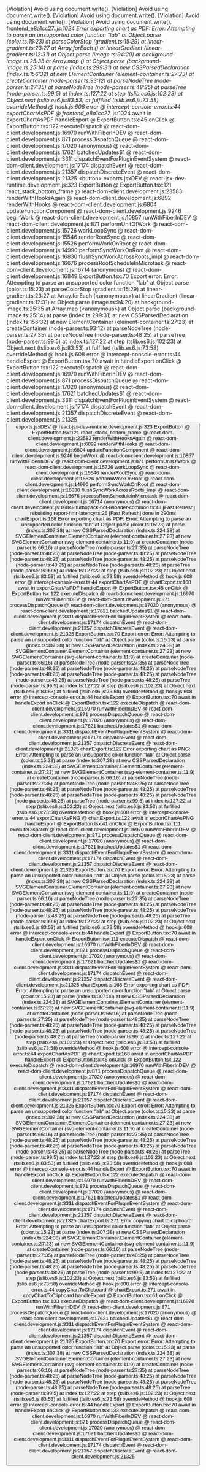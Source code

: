[Violation] Avoid using document.write(). <URL>
[Violation] Avoid using document.write(). <URL>
[Violation] Avoid using document.write(). <URL>
[Violation] Avoid using document.write(). <URL>
[Violation] Avoid using document.write(). <URL>
frontend_e8a1cc27._.js:1024 Error exporting chart as PDF: Error: Attempting to parse an unsupported color function "lab"
    at Object.parse (color.ts:15:23)
    at parseColorStop (gradient.ts:15:29)
    at linear-gradient.ts:23:27
    at Array.forEach (<anonymous>)
    at linearGradient (linear-gradient.ts:12:31)
    at Object.parse (image.ts:94:20)
    at background-image.ts:25:35
    at Array.map (<anonymous>)
    at Object.parse (background-image.ts:25:14)
    at parse (index.ts:299:31)
    at new CSSParsedDeclaration (index.ts:156:32)
    at new ElementContainer (element-container.ts:27:23)
    at createContainer (node-parser.ts:93:12)
    at parseNodeTree (node-parser.ts:27:35)
    at parseNodeTree (node-parser.ts:48:25)
    at parseTree (node-parser.ts:99:5)
    at index.ts:127:22
    at step (tslib.es6.js:102:23)
    at Object.next (tslib.es6.js:83:53)
    at fulfilled (tslib.es6.js:73:58)
overrideMethod @ hook.js:608
error @ intercept-console-error.ts:44
exportChartAsPDF @ frontend_e8a1cc27._.js:1024
await in exportChartAsPDF
handleExport @ ExportButton.tsx:45
onClick @ ExportButton.tsx:122
executeDispatch @ react-dom-client.development.js:16970
runWithFiberInDEV @ react-dom-client.development.js:871
processDispatchQueue @ react-dom-client.development.js:17020
(anonymous) @ react-dom-client.development.js:17621
batchedUpdates$1 @ react-dom-client.development.js:3311
dispatchEventForPluginEventSystem @ react-dom-client.development.js:17174
dispatchEvent @ react-dom-client.development.js:21357
dispatchDiscreteEvent @ react-dom-client.development.js:21325
<button>
exports.jsxDEV @ react-jsx-dev-runtime.development.js:323
ExportButton @ ExportButton.tsx:121
react_stack_bottom_frame @ react-dom-client.development.js:23583
renderWithHooksAgain @ react-dom-client.development.js:6892
renderWithHooks @ react-dom-client.development.js:6804
updateFunctionComponent @ react-dom-client.development.js:9246
beginWork @ react-dom-client.development.js:10857
runWithFiberInDEV @ react-dom-client.development.js:871
performUnitOfWork @ react-dom-client.development.js:15726
workLoopSync @ react-dom-client.development.js:15546
renderRootSync @ react-dom-client.development.js:15526
performWorkOnRoot @ react-dom-client.development.js:14990
performSyncWorkOnRoot @ react-dom-client.development.js:16830
flushSyncWorkAcrossRoots_impl @ react-dom-client.development.js:16676
processRootScheduleInMicrotask @ react-dom-client.development.js:16714
(anonymous) @ react-dom-client.development.js:16849
ExportButton.tsx:70 Export error: Error: Attempting to parse an unsupported color function "lab"
    at Object.parse (color.ts:15:23)
    at parseColorStop (gradient.ts:15:29)
    at linear-gradient.ts:23:27
    at Array.forEach (<anonymous>)
    at linearGradient (linear-gradient.ts:12:31)
    at Object.parse (image.ts:94:20)
    at background-image.ts:25:35
    at Array.map (<anonymous>)
    at Object.parse (background-image.ts:25:14)
    at parse (index.ts:299:31)
    at new CSSParsedDeclaration (index.ts:156:32)
    at new ElementContainer (element-container.ts:27:23)
    at createContainer (node-parser.ts:93:12)
    at parseNodeTree (node-parser.ts:27:35)
    at parseNodeTree (node-parser.ts:48:25)
    at parseTree (node-parser.ts:99:5)
    at index.ts:127:22
    at step (tslib.es6.js:102:23)
    at Object.next (tslib.es6.js:83:53)
    at fulfilled (tslib.es6.js:73:58)
overrideMethod @ hook.js:608
error @ intercept-console-error.ts:44
handleExport @ ExportButton.tsx:70
await in handleExport
onClick @ ExportButton.tsx:122
executeDispatch @ react-dom-client.development.js:16970
runWithFiberInDEV @ react-dom-client.development.js:871
processDispatchQueue @ react-dom-client.development.js:17020
(anonymous) @ react-dom-client.development.js:17621
batchedUpdates$1 @ react-dom-client.development.js:3311
dispatchEventForPluginEventSystem @ react-dom-client.development.js:17174
dispatchEvent @ react-dom-client.development.js:21357
dispatchDiscreteEvent @ react-dom-client.development.js:21325
<button>
exports.jsxDEV @ react-jsx-dev-runtime.development.js:323
ExportButton @ ExportButton.tsx:121
react_stack_bottom_frame @ react-dom-client.development.js:23583
renderWithHooksAgain @ react-dom-client.development.js:6892
renderWithHooks @ react-dom-client.development.js:6804
updateFunctionComponent @ react-dom-client.development.js:9246
beginWork @ react-dom-client.development.js:10857
runWithFiberInDEV @ react-dom-client.development.js:871
performUnitOfWork @ react-dom-client.development.js:15726
workLoopSync @ react-dom-client.development.js:15546
renderRootSync @ react-dom-client.development.js:15526
performWorkOnRoot @ react-dom-client.development.js:14990
performSyncWorkOnRoot @ react-dom-client.development.js:16830
flushSyncWorkAcrossRoots_impl @ react-dom-client.development.js:16676
processRootScheduleInMicrotask @ react-dom-client.development.js:16714
(anonymous) @ react-dom-client.development.js:16849
turbopack-hot-reloader-common.ts:43 [Fast Refresh] rebuilding
report-hmr-latency.ts:26 [Fast Refresh] done in 290ms
chartExport.ts:168 Error exporting chart as PDF: Error: Attempting to parse an unsupported color function "lab"
    at Object.parse (color.ts:15:23)
    at parse (index.ts:307:38)
    at new CSSParsedDeclaration (index.ts:224:38)
    at SVGElementContainer.ElementContainer (element-container.ts:27:23)
    at new SVGElementContainer (svg-element-container.ts:11:9)
    at createContainer (node-parser.ts:66:16)
    at parseNodeTree (node-parser.ts:27:35)
    at parseNodeTree (node-parser.ts:48:25)
    at parseNodeTree (node-parser.ts:48:25)
    at parseNodeTree (node-parser.ts:48:25)
    at parseNodeTree (node-parser.ts:48:25)
    at parseNodeTree (node-parser.ts:48:25)
    at parseNodeTree (node-parser.ts:48:25)
    at parseTree (node-parser.ts:99:5)
    at index.ts:127:22
    at step (tslib.es6.js:102:23)
    at Object.next (tslib.es6.js:83:53)
    at fulfilled (tslib.es6.js:73:58)
overrideMethod @ hook.js:608
error @ intercept-console-error.ts:44
exportChartAsPDF @ chartExport.ts:168
await in exportChartAsPDF
handleExport @ ExportButton.tsx:45
onClick @ ExportButton.tsx:122
executeDispatch @ react-dom-client.development.js:16970
runWithFiberInDEV @ react-dom-client.development.js:871
processDispatchQueue @ react-dom-client.development.js:17020
(anonymous) @ react-dom-client.development.js:17621
batchedUpdates$1 @ react-dom-client.development.js:3311
dispatchEventForPluginEventSystem @ react-dom-client.development.js:17174
dispatchEvent @ react-dom-client.development.js:21357
dispatchDiscreteEvent @ react-dom-client.development.js:21325
ExportButton.tsx:70 Export error: Error: Attempting to parse an unsupported color function "lab"
    at Object.parse (color.ts:15:23)
    at parse (index.ts:307:38)
    at new CSSParsedDeclaration (index.ts:224:38)
    at SVGElementContainer.ElementContainer (element-container.ts:27:23)
    at new SVGElementContainer (svg-element-container.ts:11:9)
    at createContainer (node-parser.ts:66:16)
    at parseNodeTree (node-parser.ts:27:35)
    at parseNodeTree (node-parser.ts:48:25)
    at parseNodeTree (node-parser.ts:48:25)
    at parseNodeTree (node-parser.ts:48:25)
    at parseNodeTree (node-parser.ts:48:25)
    at parseNodeTree (node-parser.ts:48:25)
    at parseNodeTree (node-parser.ts:48:25)
    at parseTree (node-parser.ts:99:5)
    at index.ts:127:22
    at step (tslib.es6.js:102:23)
    at Object.next (tslib.es6.js:83:53)
    at fulfilled (tslib.es6.js:73:58)
overrideMethod @ hook.js:608
error @ intercept-console-error.ts:44
handleExport @ ExportButton.tsx:70
await in handleExport
onClick @ ExportButton.tsx:122
executeDispatch @ react-dom-client.development.js:16970
runWithFiberInDEV @ react-dom-client.development.js:871
processDispatchQueue @ react-dom-client.development.js:17020
(anonymous) @ react-dom-client.development.js:17621
batchedUpdates$1 @ react-dom-client.development.js:3311
dispatchEventForPluginEventSystem @ react-dom-client.development.js:17174
dispatchEvent @ react-dom-client.development.js:21357
dispatchDiscreteEvent @ react-dom-client.development.js:21325
chartExport.ts:122 Error exporting chart as PNG: Error: Attempting to parse an unsupported color function "lab"
    at Object.parse (color.ts:15:23)
    at parse (index.ts:307:38)
    at new CSSParsedDeclaration (index.ts:224:38)
    at SVGElementContainer.ElementContainer (element-container.ts:27:23)
    at new SVGElementContainer (svg-element-container.ts:11:9)
    at createContainer (node-parser.ts:66:16)
    at parseNodeTree (node-parser.ts:27:35)
    at parseNodeTree (node-parser.ts:48:25)
    at parseNodeTree (node-parser.ts:48:25)
    at parseNodeTree (node-parser.ts:48:25)
    at parseNodeTree (node-parser.ts:48:25)
    at parseNodeTree (node-parser.ts:48:25)
    at parseNodeTree (node-parser.ts:48:25)
    at parseTree (node-parser.ts:99:5)
    at index.ts:127:22
    at step (tslib.es6.js:102:23)
    at Object.next (tslib.es6.js:83:53)
    at fulfilled (tslib.es6.js:73:58)
overrideMethod @ hook.js:608
error @ intercept-console-error.ts:44
exportChartAsPNG @ chartExport.ts:122
await in exportChartAsPNG
handleExport @ ExportButton.tsx:41
onClick @ ExportButton.tsx:111
executeDispatch @ react-dom-client.development.js:16970
runWithFiberInDEV @ react-dom-client.development.js:871
processDispatchQueue @ react-dom-client.development.js:17020
(anonymous) @ react-dom-client.development.js:17621
batchedUpdates$1 @ react-dom-client.development.js:3311
dispatchEventForPluginEventSystem @ react-dom-client.development.js:17174
dispatchEvent @ react-dom-client.development.js:21357
dispatchDiscreteEvent @ react-dom-client.development.js:21325
ExportButton.tsx:70 Export error: Error: Attempting to parse an unsupported color function "lab"
    at Object.parse (color.ts:15:23)
    at parse (index.ts:307:38)
    at new CSSParsedDeclaration (index.ts:224:38)
    at SVGElementContainer.ElementContainer (element-container.ts:27:23)
    at new SVGElementContainer (svg-element-container.ts:11:9)
    at createContainer (node-parser.ts:66:16)
    at parseNodeTree (node-parser.ts:27:35)
    at parseNodeTree (node-parser.ts:48:25)
    at parseNodeTree (node-parser.ts:48:25)
    at parseNodeTree (node-parser.ts:48:25)
    at parseNodeTree (node-parser.ts:48:25)
    at parseNodeTree (node-parser.ts:48:25)
    at parseNodeTree (node-parser.ts:48:25)
    at parseTree (node-parser.ts:99:5)
    at index.ts:127:22
    at step (tslib.es6.js:102:23)
    at Object.next (tslib.es6.js:83:53)
    at fulfilled (tslib.es6.js:73:58)
overrideMethod @ hook.js:608
error @ intercept-console-error.ts:44
handleExport @ ExportButton.tsx:70
await in handleExport
onClick @ ExportButton.tsx:111
executeDispatch @ react-dom-client.development.js:16970
runWithFiberInDEV @ react-dom-client.development.js:871
processDispatchQueue @ react-dom-client.development.js:17020
(anonymous) @ react-dom-client.development.js:17621
batchedUpdates$1 @ react-dom-client.development.js:3311
dispatchEventForPluginEventSystem @ react-dom-client.development.js:17174
dispatchEvent @ react-dom-client.development.js:21357
dispatchDiscreteEvent @ react-dom-client.development.js:21325
chartExport.ts:168 Error exporting chart as PDF: Error: Attempting to parse an unsupported color function "lab"
    at Object.parse (color.ts:15:23)
    at parse (index.ts:307:38)
    at new CSSParsedDeclaration (index.ts:224:38)
    at SVGElementContainer.ElementContainer (element-container.ts:27:23)
    at new SVGElementContainer (svg-element-container.ts:11:9)
    at createContainer (node-parser.ts:66:16)
    at parseNodeTree (node-parser.ts:27:35)
    at parseNodeTree (node-parser.ts:48:25)
    at parseNodeTree (node-parser.ts:48:25)
    at parseNodeTree (node-parser.ts:48:25)
    at parseNodeTree (node-parser.ts:48:25)
    at parseNodeTree (node-parser.ts:48:25)
    at parseNodeTree (node-parser.ts:48:25)
    at parseTree (node-parser.ts:99:5)
    at index.ts:127:22
    at step (tslib.es6.js:102:23)
    at Object.next (tslib.es6.js:83:53)
    at fulfilled (tslib.es6.js:73:58)
overrideMethod @ hook.js:608
error @ intercept-console-error.ts:44
exportChartAsPDF @ chartExport.ts:168
await in exportChartAsPDF
handleExport @ ExportButton.tsx:45
onClick @ ExportButton.tsx:122
executeDispatch @ react-dom-client.development.js:16970
runWithFiberInDEV @ react-dom-client.development.js:871
processDispatchQueue @ react-dom-client.development.js:17020
(anonymous) @ react-dom-client.development.js:17621
batchedUpdates$1 @ react-dom-client.development.js:3311
dispatchEventForPluginEventSystem @ react-dom-client.development.js:17174
dispatchEvent @ react-dom-client.development.js:21357
dispatchDiscreteEvent @ react-dom-client.development.js:21325
ExportButton.tsx:70 Export error: Error: Attempting to parse an unsupported color function "lab"
    at Object.parse (color.ts:15:23)
    at parse (index.ts:307:38)
    at new CSSParsedDeclaration (index.ts:224:38)
    at SVGElementContainer.ElementContainer (element-container.ts:27:23)
    at new SVGElementContainer (svg-element-container.ts:11:9)
    at createContainer (node-parser.ts:66:16)
    at parseNodeTree (node-parser.ts:27:35)
    at parseNodeTree (node-parser.ts:48:25)
    at parseNodeTree (node-parser.ts:48:25)
    at parseNodeTree (node-parser.ts:48:25)
    at parseNodeTree (node-parser.ts:48:25)
    at parseNodeTree (node-parser.ts:48:25)
    at parseNodeTree (node-parser.ts:48:25)
    at parseTree (node-parser.ts:99:5)
    at index.ts:127:22
    at step (tslib.es6.js:102:23)
    at Object.next (tslib.es6.js:83:53)
    at fulfilled (tslib.es6.js:73:58)
overrideMethod @ hook.js:608
error @ intercept-console-error.ts:44
handleExport @ ExportButton.tsx:70
await in handleExport
onClick @ ExportButton.tsx:122
executeDispatch @ react-dom-client.development.js:16970
runWithFiberInDEV @ react-dom-client.development.js:871
processDispatchQueue @ react-dom-client.development.js:17020
(anonymous) @ react-dom-client.development.js:17621
batchedUpdates$1 @ react-dom-client.development.js:3311
dispatchEventForPluginEventSystem @ react-dom-client.development.js:17174
dispatchEvent @ react-dom-client.development.js:21357
dispatchDiscreteEvent @ react-dom-client.development.js:21325
chartExport.ts:271 Error copying chart to clipboard: Error: Attempting to parse an unsupported color function "lab"
    at Object.parse (color.ts:15:23)
    at parse (index.ts:307:38)
    at new CSSParsedDeclaration (index.ts:224:38)
    at SVGElementContainer.ElementContainer (element-container.ts:27:23)
    at new SVGElementContainer (svg-element-container.ts:11:9)
    at createContainer (node-parser.ts:66:16)
    at parseNodeTree (node-parser.ts:27:35)
    at parseNodeTree (node-parser.ts:48:25)
    at parseNodeTree (node-parser.ts:48:25)
    at parseNodeTree (node-parser.ts:48:25)
    at parseNodeTree (node-parser.ts:48:25)
    at parseNodeTree (node-parser.ts:48:25)
    at parseNodeTree (node-parser.ts:48:25)
    at parseTree (node-parser.ts:99:5)
    at index.ts:127:22
    at step (tslib.es6.js:102:23)
    at Object.next (tslib.es6.js:83:53)
    at fulfilled (tslib.es6.js:73:58)
overrideMethod @ hook.js:608
error @ intercept-console-error.ts:44
copyChartToClipboard @ chartExport.ts:271
await in copyChartToClipboard
handleExport @ ExportButton.tsx:61
onClick @ ExportButton.tsx:133
executeDispatch @ react-dom-client.development.js:16970
runWithFiberInDEV @ react-dom-client.development.js:871
processDispatchQueue @ react-dom-client.development.js:17020
(anonymous) @ react-dom-client.development.js:17621
batchedUpdates$1 @ react-dom-client.development.js:3311
dispatchEventForPluginEventSystem @ react-dom-client.development.js:17174
dispatchEvent @ react-dom-client.development.js:21357
dispatchDiscreteEvent @ react-dom-client.development.js:21325
ExportButton.tsx:70 Export error: Error: Attempting to parse an unsupported color function "lab"
    at Object.parse (color.ts:15:23)
    at parse (index.ts:307:38)
    at new CSSParsedDeclaration (index.ts:224:38)
    at SVGElementContainer.ElementContainer (element-container.ts:27:23)
    at new SVGElementContainer (svg-element-container.ts:11:9)
    at createContainer (node-parser.ts:66:16)
    at parseNodeTree (node-parser.ts:27:35)
    at parseNodeTree (node-parser.ts:48:25)
    at parseNodeTree (node-parser.ts:48:25)
    at parseNodeTree (node-parser.ts:48:25)
    at parseNodeTree (node-parser.ts:48:25)
    at parseNodeTree (node-parser.ts:48:25)
    at parseNodeTree (node-parser.ts:48:25)
    at parseTree (node-parser.ts:99:5)
    at index.ts:127:22
    at step (tslib.es6.js:102:23)
    at Object.next (tslib.es6.js:83:53)
    at fulfilled (tslib.es6.js:73:58)
overrideMethod @ hook.js:608
error @ intercept-console-error.ts:44
handleExport @ ExportButton.tsx:70
await in handleExport
onClick @ ExportButton.tsx:133
executeDispatch @ react-dom-client.development.js:16970
runWithFiberInDEV @ react-dom-client.development.js:871
processDispatchQueue @ react-dom-client.development.js:17020
(anonymous) @ react-dom-client.development.js:17621
batchedUpdates$1 @ react-dom-client.development.js:3311
dispatchEventForPluginEventSystem @ react-dom-client.development.js:17174
dispatchEvent @ react-dom-client.development.js:21357
dispatchDiscreteEvent @ react-dom-client.development.js:21325
